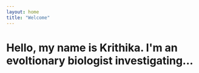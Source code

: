 ```yaml
---
layout: home
title: "Welcome"
---
```

# Hello, my name is Krithika. I'm an evoltionary biologist investigating...
